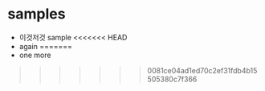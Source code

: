 # samples 
 - 이것저것 sample
<<<<<<< HEAD
 - again
=======
 - one more
>>>>>>> 0081ce04ad1ed70c2ef31fdb4b15505380c7f366
